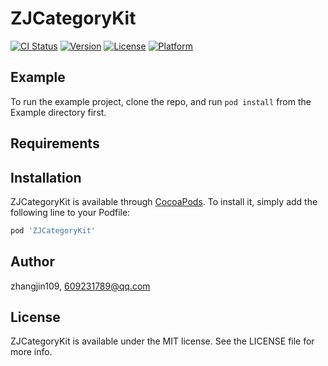 # ZJCategoryKit

[![CI Status](https://img.shields.io/travis/zhangjin109/ZJCategoryKit.svg?style=flat)](https://travis-ci.org/zhangjin109/ZJCategoryKit)
[![Version](https://img.shields.io/cocoapods/v/ZJCategoryKit.svg?style=flat)](https://cocoapods.org/pods/ZJCategoryKit)
[![License](https://img.shields.io/cocoapods/l/ZJCategoryKit.svg?style=flat)](https://cocoapods.org/pods/ZJCategoryKit)
[![Platform](https://img.shields.io/cocoapods/p/ZJCategoryKit.svg?style=flat)](https://cocoapods.org/pods/ZJCategoryKit)

## Example

To run the example project, clone the repo, and run `pod install` from the Example directory first.

## Requirements

## Installation

ZJCategoryKit is available through [CocoaPods](https://cocoapods.org). To install
it, simply add the following line to your Podfile:

```ruby
pod 'ZJCategoryKit'
```

## Author

zhangjin109, 609231789@qq.com

## License

ZJCategoryKit is available under the MIT license. See the LICENSE file for more info.
